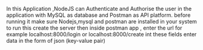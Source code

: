 In this Application ,NodeJS can Authenticate and Authorise the user in the application with MySQL as database and Postman as API platform.
before running it make sure Nodejs,mysql and postman are installed in your system
to run this 
create the server
then inside postman app , enter the url for example localhost:8000/login or localhost:8000/create
int these fields enter data in the form of json (key-value pair)

